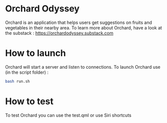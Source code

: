 # Orchard Odyssey

Orchard is an application that helps users get suggestions on fruits and vegetables in their nearby area.
To learn more about Orchard, have a look at the substack : https://orchardodyssey.substack.com

# How to launch

Orchard will start a server and listen to connections. To launch Orchard use (in the script folder) : 

```bash
bash run.sh
```

# How to test

To test Orchard you can use the test.qml or use Siri shortcuts
